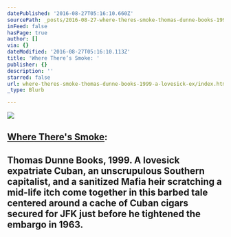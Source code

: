 ```yaml
---
datePublished: '2016-08-27T05:16:10.660Z'
sourcePath: _posts/2016-08-27-where-theres-smoke-thomas-dunne-books-1999-a-lovesick-ex.md
inFeed: false
hasPage: true
author: []
via: {}
dateModified: '2016-08-27T05:16:10.113Z'
title: 'Where There’s Smoke: '
publisher: {}
description: ''
starred: false
url: where-theres-smoke-thomas-dunne-books-1999-a-lovesick-ex/index.html
_type: Blurb

---
```

![](https://the-grid-user-content.s3-us-west-2.amazonaws.com/771fa199-179a-4c5c-a3d9-46f453c1b696.jpg)

## [Where There's Smoke][0]: 

## Thomas Dunne Books, 1999\. A lovesick expatriate Cuban, an unscrupulous Southern capitalist, and a sanitized Mafia heir scratching a mid-life itch come together in this barbed tale centered around a cache of Cuban cigars secured for JFK just before he tightened the embargo in 1963\.

[0]: https://www.amazon.com/Where-Theres-Smoke-Mel-McKinney/dp/0312206232/ref=melmckinney "Where There's Smoke"